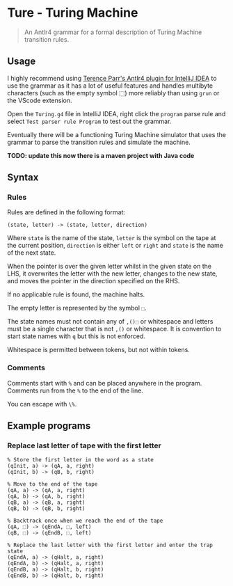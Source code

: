# Ture - Turing Machine
> An Antlr4 grammar for a formal description of Turing Machine transition rules.

## Usage

I highly recommend using [Terence Parr's Antlr4 plugin for IntelliJ IDEA](https://plugins.jetbrains.com/plugin/7358-antlr-v4-grammar-plugin) to use the grammar as it has a lot of useful features and handles multibyte characters (such as the empty symbol ⬚) more reliably than using `grun` or the VScode extension.

Open the `Turing.g4` file in IntelliJ IDEA, right click the `program` parse rule and select `Test parser rule Program` to test out the grammar.

Eventually there will be a functioning Turing Machine simulator that uses the grammar to parse the transition rules and simulate the machine.

**TODO: update this now there is a maven project with Java code**

## Syntax

### Rules

Rules are defined in the following format:

```
(state, letter) -> (state, letter, direction)
```

Where `state` is the name of the state, `letter` is the symbol on the tape at the current position, `direction` is either `left` or `right` and `state` is the name of the next state.

When the pointer is over the given letter whilst in the given state on the LHS, it overwrites the letter with the new letter, changes to the new state, and moves the pointer in the direction specified on the RHS.

If no applicable rule is found, the machine halts.

The empty letter is represented by the symbol `⬚`.

The state names must not contain any of `,()⬚` or whitespace and letters must be a single character that is not `,()` or whitespace. It is convention to start state names with `q` but this is not enforced.

Whitespace is permitted between tokens, but not within tokens.

### Comments

Comments start with `%` and can be placed anywhere in the program. Comments run from the `%` to the end of the line.

You can escape with `\%`.

## Example programs

### Replace last letter of tape with the first letter

```
% Store the first letter in the word as a state
(qInit, a) -> (qA, a, right)
(qInit, b) -> (qB, b, right)

% Move to the end of the tape
(qA, a) -> (qA, a, right)
(qA, b) -> (qA, b, right)
(qB, a) -> (qB, a, right)
(qB, b) -> (qB, b, right)

% Backtrack once when we reach the end of the tape
(qA, ⬚) -> (qEndA, ⬚, left)
(qB, ⬚) -> (qEndB, ⬚, left)

% Replace the last letter with the first letter and enter the trap state
(qEndA, a) -> (qHalt, a, right)
(qEndA, b) -> (qHalt, a, right)
(qEndB, a) -> (qHalt, b, right)
(qEndB, b) -> (qHalt, b, right)
```
